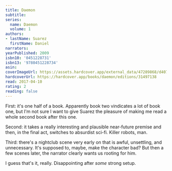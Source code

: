 ```yaml
---
title: Daemon
subtitle:
series:
  name: Daemon
  volume: 1
authors:
- lastName: Suarez
  firstName: Daniel
narrators:
yearPublished: 2009
isbn10: '0451228731'
isbn13: '9780451228734'
asin:
coverImageUrl: https://assets.hardcover.app/external_data/47289868/d407165dc9cc434362af727adc8601a94ea03500.jpeg
hardcoverUrl: https://hardcover.app/books/daemon/editions/31497138
read: 2017-04-10
rating: 2
reading: false
---
```

First: it's one half of a book. Apparently book two vindicates a lot of book one, but I'm not sure I want to give Suarez the pleasure of making me read a whole second book after this one.

<x-spoiler>

Second: it takes a really interesting and plausible near-future premise and then, in the final act, switches to absurdist sci-fi. Killer robots, man.

Third: there's a nightclub scene very early on that is awful, unsettling, and unnecessary. It's supposed to, maybe, make the character bad? But then a few scenes later, the narrator clearly wants us rooting for him.

</x-spoiler>

I guess that's it, really. Disappointing after _some_ strong setup.
